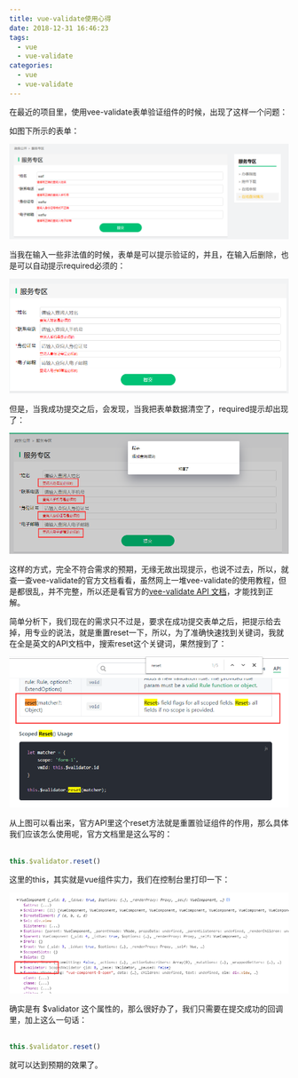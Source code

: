 ```yaml
---
title: vue-validate使用心得
date: 2018-12-31 16:46:23
tags:
  - vue
  - vue-validate
categories:
  - vue  
  - vue-validate
---
```



在最近的项目里，使用vee-validate表单验证组件的时候，出现了这样一个问题：

如图下所示的表单：

![](https://github.com/bettermu/blog-picture-store/blob/master/20181224/1.png?raw=true)

当我在输入一些非法值的时候，表单是可以提示验证的，并且，在输入后删除，也是可以自动提示required必须的：

![](https://github.com/bettermu/blog-picture-store/blob/master/20181224/3.png?raw=true)

但是，当我成功提交之后，会发现，当我把表单数据清空了，required提示却出现了：

![](https://github.com/bettermu/blog-picture-store/blob/master/20181224/2.png?raw=true)

这样的方式，完全不符合需求的预期，无缘无故出现提示，也说不过去，所以，就查一查vee-validate的官方文档看看，虽然网上一堆vee-validate的使用教程，但是都很乱，并不完整，所以还是看官方的[vee-validate API 文档](https://baianat.github.io/vee-validate/api/validator.html#api)，才能找到正解。


简单分析下，我们现在的需求只不过是，要求在成功提交表单之后，把提示给去掉，用专业的说法，就是重置reset一下，所以，为了准确快速找到关键词，我就在全是英文的API文档中，搜索reset这个关键词，果然搜到了：

![](https://github.com/bettermu/blog-picture-store/blob/master/20181224/4.png?raw=true)

从上图可以看出来，官方API里这个reset方法就是重置验证组件的作用，那么具体我们应该怎么使用呢，官方文档里是这么写的：

```js

this.$validator.reset()

```

这里的this，其实就是vue组件实力，我们在控制台里打印一下：

![](https://github.com/bettermu/blog-picture-store/blob/master/20181224/5.png?raw=true)

确实是有 $validator 这个属性的，那么很好办了，我们只需要在提交成功的回调里，加上这么一句话：

```js

this.$validator.reset()

```

就可以达到预期的效果了。





